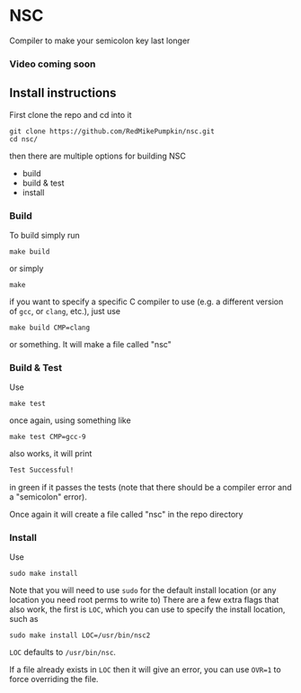 # NSC

Compiler to make your semicolon key last longer

### Video coming soon

## Install instructions

First clone the repo and cd into it
```
git clone https://github.com/RedMikePumpkin/nsc.git
cd nsc/
```
then there are multiple options for building NSC

- build
- build & test
- install

### Build
To build simply run
```
make build
```
or simply
```
make
```
if you want to specify a specific C compiler to use (e.g. a different version of `gcc`, or `clang`, etc.), just use
```
make build CMP=clang
```
or something. It will make a file called "nsc"

### Build & Test
Use
```
make test
```
once again, using something like
```
make test CMP=gcc-9
```
also works, it will print
```md
Test Successful!
```
in green if it passes the tests (note that there should be a compiler error and a "semicolon" error).

Once again it will create a file called "nsc" in the repo directory

### Install
Use
```
sudo make install
```
Note that you will need to use `sudo` for the default install location (or any location you need root perms to write to)
There are a few extra flags that also work, the first is `LOC`, which you can use to specify the install location, such as
```
sudo make install LOC=/usr/bin/nsc2
```
`LOC` defaults to `/usr/bin/nsc`.

If a file already exists in `LOC` then it will give an error, you can use `OVR=1` to force overriding the file.